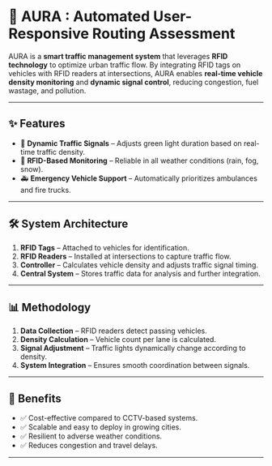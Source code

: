 # 🚦 AURA : Automated User-Responsive Routing Assessment

AURA is a **smart traffic management system** that leverages **RFID technology** to optimize urban traffic flow. By integrating RFID tags on vehicles with RFID readers at intersections, AURA enables **real-time vehicle density monitoring** and **dynamic signal control**, reducing congestion, fuel wastage, and pollution.

---

## ✨ Features
- 🔄 **Dynamic Traffic Signals** – Adjusts green light duration based on real-time traffic density.
- 📡 **RFID-Based Monitoring** – Reliable in all weather conditions (rain, fog, snow).
- 🚑 **Emergency Vehicle Support** – Automatically prioritizes ambulances and fire trucks.

---

## 🛠️ System Architecture
1. **RFID Tags** – Attached to vehicles for identification.  
2. **RFID Readers** – Installed at intersections to capture traffic flow.  
3. **Controller** – Calculates vehicle density and adjusts traffic signal timing.  
4. **Central System** – Stores traffic data for analysis and further integration.  

---

## 📊 Methodology
1. **Data Collection** – RFID readers detect passing vehicles.  
2. **Density Calculation** – Vehicle count per lane is calculated.  
3. **Signal Adjustment** – Traffic lights dynamically change according to density.  
4. **System Integration** – Ensures smooth coordination between signals.  

---

## 🚀 Benefits
- ✅ Cost-effective compared to CCTV-based systems.  
- ✅ Scalable and easy to deploy in growing cities.  
- ✅ Resilient to adverse weather conditions.  
- ✅ Reduces congestion and travel delays.  

---

